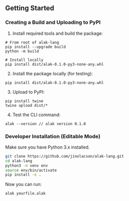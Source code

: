 ## Getting Started

### Creating a Build and Uploading to PyPI

1. Install required tools and build the package:

```
# From root of alak-lang
pip install --upgrade build
python -m build

# Install locally
pip install dist/alak-0.1.0-py3-none-any.whl
```

2. Install the package locally (for testing):

```
pip install dist/alak-0.1.0-py3-none-any.whl
```
3. Upload to PyPI:

```
pip install twine
twine upload dist/*
```
4. Test the CLI command:

```
alak --version // alak version 0.1.0
```

### Developer Installation (Editable Mode)

Make sure you have Python 3.x installed.

```bash
git clone https://github.com/jinolacson/alak-lang.git
cd alak-lang
python3 -m venv env
source env/bin/activate
pip install -e .

```

Now you can run:

```
alak yourfile.alak
```
